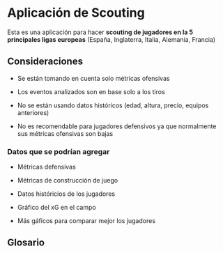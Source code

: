 # Aplicación de Scouting

Esta es una aplicación para hacer **scouting de jugadores en la 5 principales ligas europeas** (España, Inglaterra, Italia, Alemania, Francia)

## Consideraciones

-   Se están tomando en cuenta solo métricas ofensivas

-   Los eventos analizados son en base solo a los tiros

-   No se están usando datos históricos (edad, altura, precio, equipos anteriores)

-   No es recomendable para jugadores defensivos ya que normalmente sus métricas ofensivas son bajas

### Datos que se podrían agregar

-   Métricas defensivas

-   Métricas de construcción de juego

-   Datos históricios de los jugadores

-   Gráfico del xG en el campo

-   Más gáficos para comparar mejor los jugadores

## Glosario
